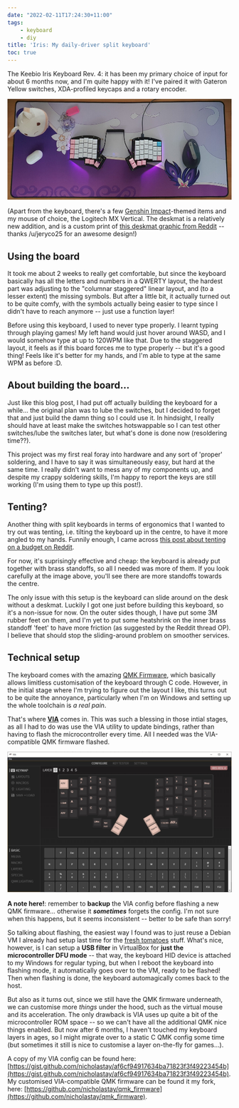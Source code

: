 ```yaml
---
date: "2022-02-11T17:24:30+11:00"
tags:
    - keyboard
    - diy
title: 'Iris: My daily-driver split keyboard'
toc: true
---
```


The Keebio Iris Keyboard Rev. 4: it has been my primary choice of input for about 6 months now, and I'm quite happy with it! I've paired it with Gateron Yellow switches, XDA-profiled keycaps and a rotary encoder.

![The final desk setup: primarily shows off my Iris Rev 4 and Logitech MX Vertical; has a Genshin Impact Keqing keyring, Samsung Galaxy Buds, Genshin Klee bomb plush for display](/static/post-img/202202-iris.jpg "My final desk setup as of this post!{{< cc >}}")

(Apart from the keyboard, there's a few [Genshin Impact](https://genshin.mihoyo.com/)-themed items and my mouse of choice, the Logitech MX Vertical. The deskmat is a relatively new addition, and is a custom print of [this deskmat graphic from Reddit](https://www.reddit.com/r/KeqingMains/comments/jyvc3k/tried_creating_a_keqing_desk_mat/) -- thanks /u/jeryco25 for an awesome design!)

## Using the board

It took me about 2 weeks to really get comfortable, but since the keyboard basically has all the letters and numbers in a QWERTY layout, the hardest part was adjusting to the "columnar staggered" linear layout, and (to a lesser extent) the missing symbols. But after a little bit, it actually turned out to be quite comfy, with the symbols actually being easier to type since I didn't have to reach anymore -- just use a function layer!

Before using this keyboard, I used to never type properly. I learnt typing through playing games! My left hand would just hover around WASD, and I would somehow type at up to 120WPM like that. Due to the staggered layout, it feels as if this board forces me to type properly -- but it's a good thing! Feels like it's better for my hands, and I'm able to type at the same WPM as before :D.

## About building the board...

Just like this blog post, I had put off actually building the keyboard for a while... the original plan was to lube the switches, but I decided to forget that and just build the damn thing so I could use it. In hindsight, I really should have at least make the switches hotswappable so I can test other switches/lube the switches later, but what's done is done now (resoldering time??).

This project was my first real foray into hardware and any sort of 'proper' soldering, and I have to say it was simultaneously easy, but hard at the same time. I really didn't want to mess any of my components up, and despite my crappy soldering skills, I'm happy to report the keys are still working (I'm using them to type up this post!).

## Tenting?

Another thing with split keyboards in terms of ergonomics that I wanted to try out was tenting, i.e. tilting the keyboard up in the centre, to have it more angled to my hands. Funnily enough, I came across [this post about tenting on a budget on Reddit](https://www.reddit.com/r/MechanicalKeyboards/comments/9ucwyc/do_you_want_to_tilttent_your_iris_but_dont_have/).

For now, it's suprisingly effective and cheap: the keyboard is already put together with brass standoffs, so all I needed was more of them. If you look carefully at the image above, you'll see there are more standoffs towards the centre.

The only issue with this setup is the keyboard can slide around on the desk without a deskmat. Luckily I got one just before building this keyboard, so it's a non-issue for now. On the outer sides though, I have put some 3M rubber feet on them, and I'm yet to put some heatshrink on the inner brass standoff 'feet' to have more friction (as suggested by the Reddit thread OP). I believe that should stop the sliding-around problem on smoother services.

## Technical setup

The keyboard comes with the amazing [QMK Firmware](https://qmk.fm/), which basically allows limitless customisation of the keyboard through C code. However, in the initial stage where I'm trying to figure out the layout I like, this turns out to be quite the annoyance, particularly when I'm on Windows and setting up the whole toolchain is *a real pain*.

That's where **[VIA](https://www.caniusevia.com/)** comes in. This was such a blessing in those intial stages, as all I had to do was use the VIA utility to update bindings, rather than having to flash the microcontroller every time. All I needed was the VIA-compatible QMK firmware flashed.

![The VIA utility, showing my current keyboard layout on layer 0](/static/post-img/202202-via.jpg "The wonderful VIA utility!{{< cc >}}")

**A note here!**: remember to **backup** the VIA config before flashing a new QMK firmware... otherwise it ***sometimes*** forgets the config. I'm not sure when this happens, but it seems inconsistent -- better to be safe than sorry!

So talking about flashing, the easiest way I found was to just reuse a Debian VM I already had setup last time for the [fresh tomatoes](/2021/06/24/fresh-tomato) stuff. What's nice, however, is I can setup a **USB filter** in VirtualBox for **just the microcontroller DFU mode** -- that way, the keyboard HID device is attached to my Windows for regular typing, but when I reboot the keyboard into flashing mode, it automatically goes over to the VM, ready to be flashed! Then when flashing is done, the keyboard automagically comes back to the host.

But also as it turns out, since we still have the QMK firmware underneath, we can customise more *things* under the hood, such as the virtual mouse and its acceleration. The only drawback is VIA uses up quite a bit of the microcontroller ROM space -- so we can't have all the additional QMK nice things enabled. But now after 6 months, I haven't touched my keyboard layers in ages, so I might migrate over to a static C QMK config some time (but sometimes it still is nice to customise a layer on-the-fly for games...).

A copy of my VIA config can be found here: [https://gist.github.com/nicholastay/af6cf94917634ba71823f3f49223454b](https://gist.github.com/nicholastay/af6cf94917634ba71823f3f49223454b). My customised VIA-compatible QMK firmware can be found it my fork, here: [https://github.com/nicholastay/qmk_firmware](https://github.com/nicholastay/qmk_firmware).
